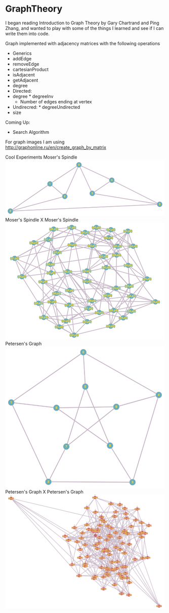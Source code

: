 # GraphTheory
I began reading Introduction to Graph Theory by Gary Chartrand and Ping Zhang, and wanted to play with some of the things I learned and see if I can write them into code.

Graph implemented with adjacency matrices with the following operations
 * Generics
 * addEdge
 * removeEdge
 * cartesianProduct
 * isAdjacent
 * getAdjacent
 * degree
  * Directed:
   * degree
    * degreeInv
      * Number of edges ending at vertex
   * Undirecred:
    * degreeUndirected
  * size

Coming Up:
 * Search Algorithm


For graph images I am using
http://graphonline.ru/en/create_graph_by_matrix

Cool Experiments
Moser's Spindle
![alt text Moser's Spindle](https://github.com/justinba1010/GraphTheory/blob/master/MoserSpindle.png?raw=true)
Moser's Spindle X Moser's Spindle
![alt text Moser's Spindle^2](https://github.com/justinba1010/GraphTheory/blob/master/MoserSquared.png?raw=true)
Petersen's Graph
![alt text Petersen Graph](https://github.com/justinba1010/GraphTheory/blob/master/PetersenGraph.png?raw=true)
Petersen's Graph X Petersen's Graph
![alt text Petersen's Graph^2](https://github.com/justinba1010/GraphTheory/blob/master/PetersenSquared.png?raw=true)
